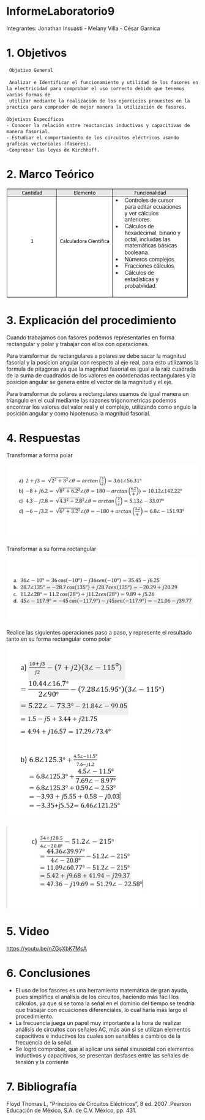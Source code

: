 # InformeLaboratorio9

Integrantes: Jonathan Insuasti - Melany  Villa - César Garnica 

# 1. Objetivos 

     Objetivo General
     
     Analizar e Identificar el funcionamiento y utilidad de los fasores en la electricidad para comprobar el uso correcto debido que tenemos varias formas de 
     utilizar mediante la realización de los ejercicios prouestos en la practica para compreder de mejor manera la utilización de fasores.
    
    Objetivos Específicos
    - Conocer la relación entre reactancias inductivas y capacitivas de manera fasorial.
    - Estudiar el comportamiento de los circuitos eléctricos usando graficas vectoriales (fasores).
    -Comprobar las leyes de Kirchhoff. 


# 2. Marco Teórico

![](https://github.com/mjvilla1/ImagenesLab9/blob/main/marco%20teorico.1.PNG)

# 3. Explicación  del procedimiento

Cuando trabajamos con fasores podemos representarles en forma rectangular y polar y trabajar con ellos con operaciones.

Para transformar de rectangulares a polares se debe sacar la magnitud fasorial y la posicion angular con respecto al eje real, para esto utilizamos la formula de pitagoras ya que la magnitud fasorial es igual a la raiz cuadrada de la suma de cuadrados de los valores en coordenadas rectangulares y la posicion angular se genera entre el vector de la magnitud y el eje.

Para transformar de polares a rectangulares usamos de igual manera un triangulo en el cual mediante las razones trigonometricas podemos encontrar los valores del valor real y el complejo, utilizando como angulo la posición angular y como hipotenusa la magnitud fasorial. 

#  4. Respuestas 

Transformar a forma polar

![](https://github.com/mjvilla1/ImagenesLab9/blob/main/lab%209%20ejercicio%201.jpeg)

Transformar a su forma rectangular

![](https://github.com/mjvilla1/ImagenesLab9/blob/main/lab%209%20ejercicio%202.jpeg)

Realice las siguientes operaciones paso a paso, y represente el resultado tanto en su forma rectangular como polar 

![](https://github.com/mjvilla1/ImagenesLab9/blob/main/lab%209%20ejercicio%203%20a.jpeg)

![](https://github.com/mjvilla1/ImagenesLab9/blob/main/lab%209%20ejercicio%203b.jpeg)

# 5. Video

https://youtu.be/nZGsXbK7MsA

# 6. Conclusiones

- El uso de los fasores es una herramienta matemática de gran ayuda, pues simplifica el análisis de los circuitos, haciendo 
más fácil los cálculos, ya que si se toma la señal en el dominio del tiempo se tendría que trabajar con ecuaciones diferenciales, 
lo cual haría más largo el procedimiento.
- La frecuencia juega un papel muy importante a la hora de realizar análisis de circuitos con señales AC, más aún si se utilizan
 elementos capacitivos e inductivos los cuales son sensibles a cambios de la frecuencia de la señal.
 - Se logró comprobar, que al aplicar una señal sinusoidal con elementos inductivos y capacitivos, se presentan desfases
 entre las señales de tensión y la corriente


# 7. Bibliografía 

Floyd Thomas L, “Principios de Circuitos Eléctricos”, 8 ed. 2007 .Pearson Educación de México, S.A. de C.V. México, pp. 431.
